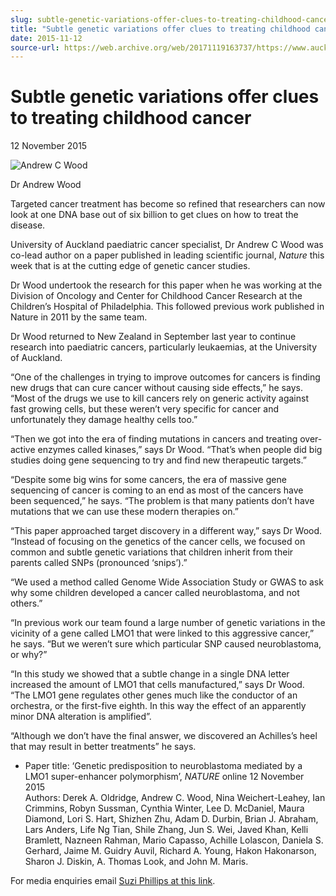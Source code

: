 ```yaml
---
slug: subtle-genetic-variations-offer-clues-to-treating-childhood-cancer
title: "Subtle genetic variations offer clues to treating childhood cancer"
date: 2015-11-12
source-url: https://web.archive.org/web/20171119163737/https://www.auckland.ac.nz/en/about/news-events-and-notices/news/news-2015/11/subtle-genetic-variations-offer-clues-to-treating-childhood-canc.html
---
```

Subtle genetic variations offer clues to treating childhood cancer
==================================================================

12 November 2015

![Andrew C Wood](https://www.auckland.ac.nz/en/about/news-events-and-notices/news/news-2015/11/subtle-genetic-variations-offer-clues-to-treating-childhood-canc/_jcr_content/par/textimage/image.img.jpg/1447631177981.jpg "Andrew C Wood")

Dr Andrew Wood

Targeted cancer treatment has become so refined that researchers can now look at one DNA base out of six billion to get clues on how to treat the disease.

University of Auckland paediatric cancer specialist, Dr Andrew C Wood was co-lead author on a paper published in leading scientific journal, _Nature_ this week that is at the cutting edge of genetic cancer studies.

Dr Wood undertook the research for this paper when he was working at the Division of Oncology and Center for Childhood Cancer Research at the Children’s Hospital of Philadelphia. This followed previous work published in Nature in 2011 by the same team.

Dr Wood returned to New Zealand in September last year to continue research into paediatric cancers, particularly leukaemias, at the University of Auckland.

“One of the challenges in trying to improve outcomes for cancers is finding new drugs that can cure cancer without causing side effects,” he says. “Most of the drugs we use to kill cancers rely on generic activity against fast growing cells, but these weren’t very specific for cancer and unfortunately they damage healthy cells too.”

“Then we got into the era of finding mutations in cancers and treating over-active enzymes called kinases,” says Dr Wood. “That’s when people did big studies doing gene sequencing to try and find new therapeutic targets.”

“Despite some big wins for some cancers, the era of massive gene sequencing of cancer is coming to an end as most of the cancers have been sequenced,” he says. “The problem is that many patients don’t have mutations that we can use these modern therapies on.”

“This paper approached target discovery in a different way,” says Dr Wood. “Instead of focusing on the genetics of the cancer cells, we focused on common and subtle genetic variations that children inherit from their parents called SNPs (pronounced ‘snips’).”

“We used a method called Genome Wide Association Study or GWAS to ask why some children developed a cancer called neuroblastoma, and not others.”

“In previous work our team found a large number of genetic variations in the vicinity of a gene called LMO1 that were linked to this aggressive cancer,” he says. “But we weren’t sure which particular SNP caused neuroblastoma, or why?”

“In this study we showed that a subtle change in a single DNA letter increased the amount of LMO1 that cells manufactured,” says Dr Wood. “The LMO1 gene regulates other genes much like the conductor of an orchestra, or the first-five eighth. In this way the effect of an apparently minor DNA alteration is amplified”.

“Although we don’t have the final answer, we discovered an Achilles’s heel that may result in better treatments” he says.

*   Paper title: ‘Genetic predisposition to neuroblastoma mediated by a LMO1 super-enhancer polymorphism’, _NATURE_ online 12 November 2015  
    Authors: Derek A. Oldridge, Andrew C. Wood, Nina Weichert-Leahey, Ian Crimmins, Robyn Sussman, Cynthia Winter, Lee D. McDaniel, Maura Diamond, Lori S. Hart, Shizhen Zhu, Adam D. Durbin, Brian J. Abraham, Lars Anders, Life Ng Tian, Shile Zhang, Jun S. Wei, Javed Khan, Kelli Bramlett, Nazneen Rahman, Mario Capasso, Achille Lolascon, Daniela S. Gerhard, Jaime M. Guidry Auvil, Richard A. Young, Hakon Hakonarson, Sharon J. Diskin, A. Thomas Look, and John M. Maris.

For media enquiries email [Suzi Phillips at this link](mailto:s.phillips@auckland.ac.nz).